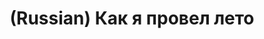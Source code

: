 ---
layout: default
category: mega
lang: en
title: (Russian) Как я провел лето
slug: californication
tags: fan friends fun sick stuff 
postid: 178
translated: no
---